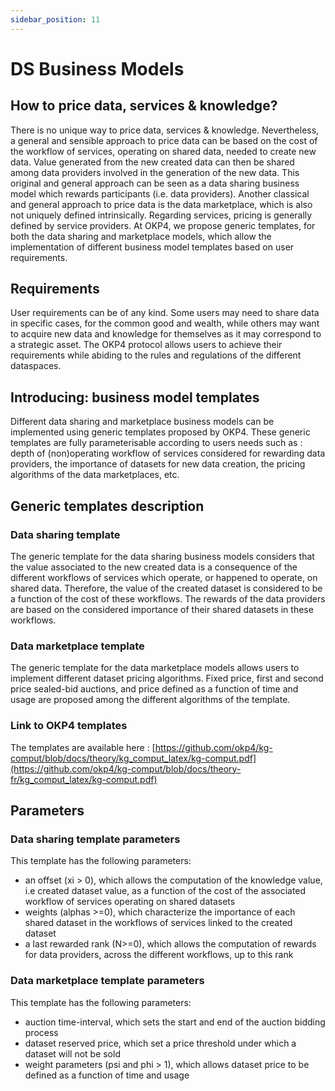 ```yaml
---
sidebar_position: 11
---
```


# DS Business Models

## How to price data, services & knowledge?

There is no unique way to price data, services & knowledge.  Nevertheless, a general and sensible approach to price data can be based on the cost of the workflow of services, operating on shared data, needed to create new data.  Value generated from the new created data can then be shared among data providers involved in the generation of the new data.  This original and general approach can be seen as a data sharing business model which rewards participants (i.e. data providers).  Another classical and general approach to price data is the data marketplace, which is also not uniquely defined intrinsically.  Regarding services, pricing is generally defined by service providers.  At OKP4, we propose generic templates, for both the data sharing and marketplace models, which allow the implementation of different business model templates based on user requirements.

## Requirements

User requirements can be of any kind.  Some users may need to share data in specific cases, for the common good and wealth, while others may want to acquire new data and knowledge for themselves as it may correspond to a strategic asset.  The OKP4 protocol allows users to achieve their requirements while abiding to the rules and regulations of the different dataspaces. 

## Introducing: business model templates

Different data sharing and marketplace business models can be implemented using generic templates proposed by OKP4.  These generic templates are fully parameterisable according to users needs such as : depth of (non)operating workflow of services considered for rewarding data providers, the importance of datasets for new data creation, the pricing algorithms of the data marketplaces, etc.

## Generic templates description

### Data sharing template

The generic template for the data sharing business models considers that the value associated to the new created data is a consequence of the different workflows of services which operate, or happened to operate, on shared data.  Therefore, the value of the created dataset is considered to be a function of the cost of these workflows.  The rewards of the data providers are based on the considered importance of their shared datasets in these workflows. 

### Data marketplace template
The generic template for the data marketplace models allows users to implement different dataset pricing algorithms.  Fixed price, first and second price sealed-bid auctions, and price defined as a function of time and usage are proposed among the different algorithms of the template.

### Link to OKP4 templates
The templates are available here : [https://github.com/okp4/kg-comput/blob/docs/theory/kg_comput_latex/kg-comput.pdf](https://github.com/okp4/kg-comput/blob/docs/theory-fr/kg_comput_latex/kg-comput.pdf)

## Parameters

### Data sharing template parameters

This template has the following parameters:

- an offset (xi > 0), which allows the computation of the knowledge value, i.e created dataset value, as a function of the cost of the associated workflow of services operating on shared datasets    
- weights (alphas >=0), which characterize the importance of each shared dataset in the workflows of services linked to the created dataset 
- a last rewarded rank (N>=0), which allows the computation of rewards for data providers, across the different workflows, up to this rank

### Data marketplace template parameters

This template has the following parameters:

- auction time-interval, which sets the start and end of the auction bidding process
- dataset reserved price, which set a price threshold under which a dataset will not be sold
- weight parameters (psi and phi > 1), which allows dataset price to be defined as a function of time and usage
